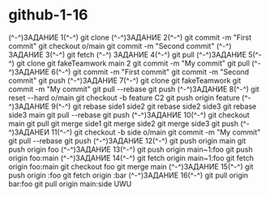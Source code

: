 # github-1-16
 (^-^)ЗАДАНИЕ 1(^-^)
git clone
 (^-^)ЗАДАНИЕ 2(^-^)
git commit -m "First commit"
git checkout o/main
git commit -m "Second commit"
(^-^) ЗАДАНИЕ 3(^-^)
git fetch
(^-^) ЗАДАНИЕ 4(^-^)
git pull
(^-^)ЗАДАНИЕ 5(^-^)
git clone
git fakeTeamwork main 2
git commit -m "My commit"
git pull
 (^-^)ЗАДАНИЕ 6(^-^)
git commit -m "First commit"
git commit -m "Second commit"
git push
 (^-^)ЗАДАНИЕ 7(^-^)
git clone
git fakeTeamwork
git commit -m "My commit"
git pull --rebase
git push
 (^-^)ЗАДАНИЕ 8(^-^)
git reset --hard o/main
git checkout -b feature C2
git push origin feature
 (^-^)ЗАДАНИЕ 9(^-^)
git rebase side1 side2
git rebase side2 side3
git rebase side3 main
git pull --rebase
git push
 (^-^)ЗАДАНИЕ 10(^-^)
git checkout main
git pull
git merge side1
git merge side2
git merge side3
git push
 (^-^)ЗАДАНЕИ 11(^-^)
git checkout -b side o/main
git commit -m "My commit"
git pull --rebase
git push
 (^-^)ЗАДАНИЕ 12(^-^)
git push origin main
git push origin foo
 (^-^)ЗАДАНИЕ 13(^-^)
git push origin main~1:foo
git push origin foo:main
 (^-^)ЗАДАНИЕ 14(^-^)
git fetch origin main~1:foo
git fetch origin foo:main
git checkout foo
git merge main
 (^-^)ЗАДАНИЕ 15(^-^)
git push origin :foo
git fetch origin :bar
 (^-^)ЗАДАНИЕ 16(^-^)
git pull origin bar:foo
git pull origin main:side
UWU

